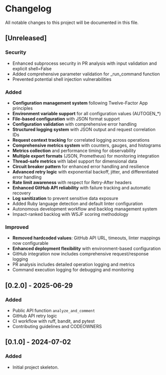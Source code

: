 # Changelog

All notable changes to this project will be documented in this file.

## [Unreleased]
### Security
- Enhanced subprocess security in PR analysis with input validation and explicit shell=False
- Added comprehensive parameter validation for _run_command function
- Prevented potential shell injection vulnerabilities

### Added  
- **Configuration management system** following Twelve-Factor App principles
- **Environment variable support** for all configuration values (AUTOGEN_*)
- **File-based configuration** with JSON format support  
- **Configuration validation** with comprehensive error handling
- **Structured logging system** with JSON output and request correlation IDs
- **Request context tracking** for correlated logging across operations
- **Comprehensive metrics system** with counters, gauges, and histograms
- **Metrics collection** and performance timing for observability
- **Multiple export formats** (JSON, Prometheus) for monitoring integration
- **Thread-safe metrics** with label support for dimensional data
- **Circuit breaker pattern** for enhanced error handling and resilience
- **Advanced retry logic** with exponential backoff, jitter, and differentiated error handling
- **Rate limit awareness** with respect for Retry-After headers
- **Enhanced GitHub API reliability** with failure tracking and automatic recovery
- **Log sanitization** to prevent sensitive data exposure
- Added Ruby language detection and default linter configuration
- Autonomous development workflow and backlog management system
- Impact-ranked backlog with WSJF scoring methodology

### Improved
- **Removed hardcoded values**: GitHub API URL, timeouts, linter mappings now configurable
- **Enhanced deployment flexibility** with environment-based configuration
- GitHub integration now includes comprehensive request/response logging
- PR analysis includes detailed operation logging and metrics
- Command execution logging for debugging and monitoring

## [0.2.0] - 2025-06-29
### Added
- Public API function `analyze_and_comment`
- GitHub API retry logic
- CI workflow with ruff, bandit, and pytest
- Contributing guidelines and CODEOWNERS

## [0.1.0] - 2024-07-02
### Added
- Initial project skeleton.
